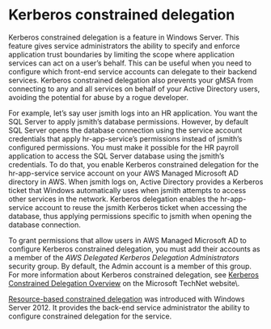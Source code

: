 # Kerberos constrained delegation<a name="ms_ad_key_concepts_kerberos"></a>

Kerberos constrained delegation is a feature in Windows Server\. This feature gives service administrators the ability to specify and enforce application trust boundaries by limiting the scope where application services can act on a user’s behalf\. This can be useful when you need to configure which front\-end service accounts can delegate to their backend services\. Kerberos constrained delegation also prevents your gMSA from connecting to any and all services on behalf of your Active Directory users, avoiding the potential for abuse by a rogue developer\.

For example, let’s say user jsmith logs into an HR application\. You want the SQL Server to apply jsmith’s database permissions\. However, by default SQL Server opens the database connection using the service account credentials that apply hr\-app\-service’s permissions instead of jsmith’s configured permissions\. You must make it possible for the HR payroll application to access the SQL Server database using the jsmith’s credentials\. To do that, you enable Kerberos constrained delegation for the hr\-app\-service service account on your AWS Managed Microsoft AD directory in AWS\. When jsmith logs on, Active Directory provides a Kerberos ticket that Windows automatically uses when jsmith attempts to access other services in the network\. Kerberos delegation enables the hr\-app\-service account to reuse the jsmith Kerberos ticket when accessing the database, thus applying permissions specific to jsmith when opening the database connection\.

To grant permissions that allow users in AWS Managed Microsoft AD to configure Kerberos constrained delegation, you must add their accounts as a member of the *AWS Delegated Kerberos Delegation Administrators* security group\. By default, the Admin account is a member of this group\. For more information about Kerberos constrained delegation, see [Kerberos Constrained Delegation Overview](https://technet.microsoft.com/en-us/library/jj553400(v=ws.11).aspx) on the Microsoft TechNet website\.

[Resource\-based constrained delegation](https://docs.microsoft.com/en-us/windows-server/security/kerberos/kerberos-constrained-delegation-overview#resource-based-constrained-delegation-across-domains) was introduced with Windows Server 2012\. It provides the back\-end service administrator the ability to configure constrained delegation for the service\. 